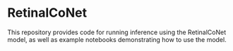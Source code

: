 # RetinalCoNet
This repository provides code for running inference using the RetinalCoNet model, as well as example notebooks demonstrating how to use the model.
